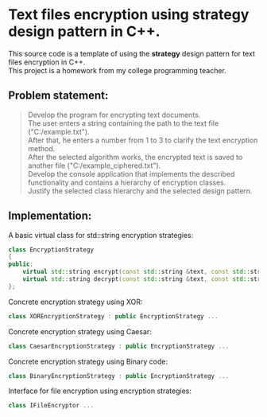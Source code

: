 # Text files encryption using strategy design pattern in C++.

This source code is a template of using the **strategy** design pattern for text files encryption in C++.  
This project is a homework from my college programming teacher.

## Problem statement:

> Develop the program for encrypting text documents.  
> The user enters a string containing the path to the text file ("C:/example.txt").  
> After that, he enters a number from 1 to 3 to clarify the text encryption method.  
> After the selected algorithm works, the encrypted text is saved to another file ("C:/example_ciphered.txt").  
> Develop the console application that implements the described functionality and contains a hierarchy of encryption classes.  
> Justify the selected class hierarchy and the selected design pattern.

## Implementation:

A basic virtual class for std::string encryption strategies:

```cpp
class EncryptionStrategy
{
public:
    virtual std::string encrypt(const std::string &text, const std::string &key = "") = 0;
    virtual std::string decrypt(const std::string &text, const std::string &key = "") = 0;
};
```

Concrete encryption strategy using XOR:

```cpp
class XOREncryptionStrategy : public EncryptionStrategy ...
```

Concrete encryption strategy using Caesar:

```cpp
class CaesarEncryptionStrategy : public EncryptionStrategy ...
```

Concrete encryption strategy using Binary code:

```cpp
class BinaryEncryptionStrategy : public EncryptionStrategy ...
```

Interface for file encryption using encryption strategies:

```cpp
class IFileEncryptor ...
```
